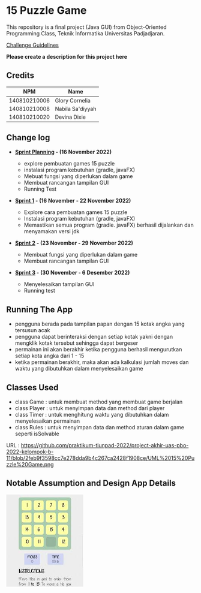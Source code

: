 # 15 Puzzle Game

This repository is a final project (Java GUI) from Object-Oriented Programming Class, Teknik Informatika Universitas Padjadjaran. 

[Challenge Guidelines](challenge-guideline.md)

**Please create a description for this project here**

## Credits
| NPM           | Name             |
| ------------- |------------------|
| 140810210006  | Glory Cornelia   |
| 140810210008  | Nabila Sa'diyyah |
| 140810210020  | Devina Dixie     |

## Change log
- **[Sprint Planning](changelog/sprint-planning.md) - (16 November 2022)** 
   - explore pembuatan games 15 puzzle
   - instalasi program kebutuhan (gradle, javaFX)
   - Mebuat fungsi yang diperlukan dalam game
   - Membuat rancangan tampilan GUI
   - Running Test

- **[Sprint 1](changelog/sprint-1.md) - (16 November - 22 November 2022)** 
   - Explore cara pembuatan games 15 puzzle
   - Instalasi program kebutuhan (gradle, javaFX)
   - Memastikan semua program (gradle. javaFX) berhasil dijalankan dan menyamakan versi jdk

- **[Sprint 2](changelog/sprint-2.md) - (23 November - 29 November 2022)** 
   - Membuat fungsi yang diperlukan dalam game
   - Membuat rancangan tampilan GUI 
   
- **[Sprint 3](changelog/sprint-3.md) - (30 November - 6 Desember 2022)** 
   - Menyelesaikan tampilan GUI
   - Running test

## Running The App

- pengguna berada pada tampilan papan dengan 15 kotak angka yang tersusun acak
- pengguna dapat berinteraksi dengan setiap kotak yakni dengan mengklik kotak tersebut sehingga dapat bergeser
- permainan ini akan berakhir ketika pengguna berhasil mengurutkan setiap kota angka dari 1 - 15
- ketika permainan berakhir, maka akan ada kalkulasi jumlah moves dan waktu yang dibutuhkan dalam menyelesaikan game

## Classes Used

- class Game : untuk membuat method yang membuat game berjalan
- class Player : untuk menyimpan data dan method dari player
- class Timer : untuk menghitung waktu yang dibutuhkan dalam menyelesaikan permainan
- class Rules : untuk menyimpan data dan method aturan dalam game seperti isSolvable

URL : https://github.com/praktikum-tiunpad-2022/project-akhir-uas-pbo-2022-kelompok-b-11/blob/2feb9f3598cc7e278dda9b4c267ca2428f1908ce/UML%2015%20Puzzle%20Game.png

## Notable Assumption and Design App Details

![alt text](https://github.com/praktikum-tiunpad-2022/project-akhir-uas-pbo-2022-kelompok-b-11/blob/76c2749da61ff992efe5c51577322e1c7c0d62a1/15%20puzzle%20game%202.jpg)
